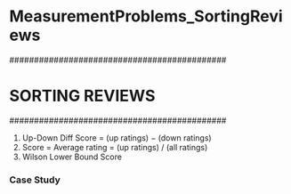 # MeasurementProblems_SortingReviews


############################################
# SORTING REVIEWS
############################################
1. Up-Down Diff Score = (up ratings) − (down ratings)
2. Score = Average rating = (up ratings) / (all ratings)
3. Wilson Lower Bound Score
### Case Study
